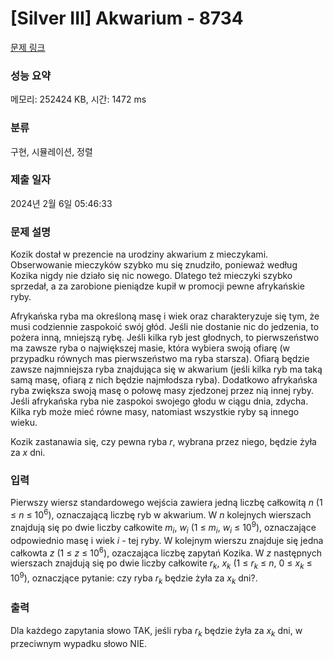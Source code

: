 # [Silver III] Akwarium - 8734 

[문제 링크](https://www.acmicpc.net/problem/8734) 

### 성능 요약

메모리: 252424 KB, 시간: 1472 ms

### 분류

구현, 시뮬레이션, 정렬

### 제출 일자

2024년 2월 6일 05:46:33

### 문제 설명

<p>Kozik dostał w prezencie na urodziny akwarium z mieczykami. Obserwowanie mieczyków szybko mu się znudziło, ponieważ według Kozika nigdy nie działo się nic nowego. Dlatego też mieczyki szybko sprzedał, a za zarobione pieniądze kupił w promocji pewne afrykańskie ryby.</p>

<p>Afrykańska ryba ma określoną masę i wiek oraz charakteryzuje się tym, że musi codziennie zaspokoić swój głód. Jeśli nie dostanie nic do jedzenia, to pożera inną, mniejszą rybę. Jeśli kilka ryb jest głodnych, to pierwszeństwo ma zawsze ryba o największej masie, która wybiera swoją ofiarę (w przypadku równych mas pierwszeństwo ma ryba starsza). Ofiarą będzie zawsze najmniejsza ryba znajdująca się w akwarium (jeśli kilka ryb ma taką samą masę, ofiarą z nich będzie najmłodsza ryba). Dodatkowo afrykańska ryba zwiększa swoją masę o połowę masy zjedzonej przez nią innej ryby. Jeśli afrykańska ryba nie zaspokoi swojego głodu w ciągu dnia, zdycha. Kilka ryb może mieć równe masy, natomiast wszystkie ryby są innego wieku.</p>

<p>Kozik zastanawia się, czy pewna ryba <em>r</em>, wybrana przez niego, będzie żyła za <em>x</em> dni.</p>

### 입력 

 <p>Pierwszy wiersz standardowego wejścia zawiera jedną liczbę całkowitą <em>n</em> (1 ≤ <em>n</em> ≤ 10<sup>6</sup>), oznaczającą liczbę ryb w akwarium. W <em>n</em> kolejnych wierszach znajdują się po dwie liczby całkowite <em>m<sub>i</sub></em>, <em>w<sub>i</sub></em> (1 ≤ <em>m<sub>i</sub></em>, <em>w<sub>i</sub></em> ≤ 10<sup>9</sup>), oznaczające odpowiednio masę i wiek <em>i</em> - tej ryby. W kolejnym wierszu znajduje się jedna całkowta <em>z</em> (1 ≤ <em>z</em> ≤ 10<sup>6</sup>), ozaczająca liczbę zapytań Kozika. W <em>z</em> następnych wierszach znajdują się po dwie liczby całkowite <em>r<sub>k</sub></em>, <em>x<sub>k</sub></em> (1 ≤ <em>r<sub>k</sub></em> ≤ <em>n</em>, 0 ≤ <em>x<sub>k</sub></em> ≤ 10<sup>9</sup>), oznaczjące pytanie: czy ryba <em>r<sub>k</sub></em> będzie żyła za <em>x<sub>k</sub></em> dni?.</p>

### 출력 

 <p>Dla każdego zapytania słowo TAK, jeśli ryba <em>r<sub>k</sub></em> będzie żyła za <em>x<sub>k</sub></em> dni, w przeciwnym wypadku słowo NIE.</p>

